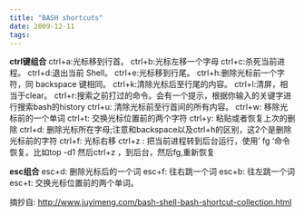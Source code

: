 ```yaml
---
title: "BASH shortcuts"
date: 2009-12-11
tags:
---
```


<strong>ctrl键组合</strong>
ctrl+a:光标移到行首。
ctrl+b:光标左移一个字母
ctrl+c:杀死当前进程。
ctrl+d:退出当前 Shell。
ctrl+e:光标移到行尾。
ctrl+h:删除光标前一个字符，同 backspace 键相同。
ctrl+k:清除光标后至行尾的内容。
ctrl+l:清屏，相当于clear。
ctrl+r:搜索之前打过的命令。会有一个提示，根据你输入的关键字进行搜索bash的history
ctrl+u: 清除光标前至行首间的所有内容。
ctrl+w: 移除光标前的一个单词
ctrl+t: 交换光标位置前的两个字符
ctrl+y: 粘贴或者恢复上次的删除
ctrl+d: 删除光标所在字母;注意和backspace以及ctrl+h的区别，这2个是删除光标前的字符
ctrl+f: 光标右移
ctrl+z : 把当前进程转到后台运行，使用’ fg ‘命令恢复。比如top -d1 然后ctrl+z ，到后台，然后fg,重新恢复

<strong>esc组合</strong>
esc+d: 删除光标后的一个词
esc+f: 往右跳一个词
esc+b: 往左跳一个词
esc+t: 交换光标位置前的两个单词。

摘抄自: http://www.juyimeng.com/bash-shell-bash-shortcut-collection.html
